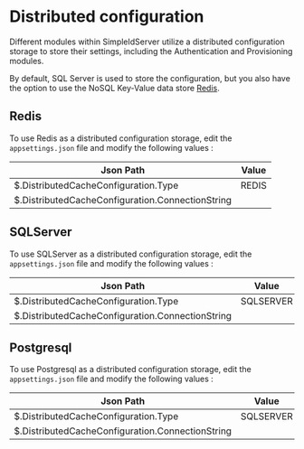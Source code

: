 # Distributed configuration

Different modules within SimpleIdServer utilize a distributed configuration storage to store their settings, including the Authentication and Provisioning modules.

By default, SQL Server is used to store the configuration, but you also have the option to use the NoSQL Key-Value data store [Redis](https://redis.io/).

## Redis

To use Redis as a distributed configuration storage, edit the `appsettings.json` file and modify the following values :

| Json Path                                        | Value         |
| ------------------------------------------------ | ------------- |
| $.DistributedCacheConfiguration.Type             | REDIS         |
| $.DistributedCacheConfiguration.ConnectionString |               | 

## SQLServer

To use SQLServer as a distributed configuration storage, edit the  `appsettings.json` file and modify the following values :

| Json Path                                        | Value         |
| ------------------------------------------------ | ------------- |
| $.DistributedCacheConfiguration.Type             | SQLSERVER     |
| $.DistributedCacheConfiguration.ConnectionString |               |

## Postgresql

To use Postgresql as a distributed configuration storage, edit the  `appsettings.json` file and modify the following values :

| Json Path                                        | Value         |
| ------------------------------------------------ | ------------- |
| $.DistributedCacheConfiguration.Type             | SQLSERVER     |
| $.DistributedCacheConfiguration.ConnectionString |               |